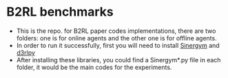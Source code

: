 # B2RL benchmarks

- This is the repo. for B2RL paper codes implementations, there are two folders: one is for online agents and the other one is for offline agents.
- In order to run it successfully, first you will need to install [Sinergym](https://github.com/ugr-sail/sinergym) and [d3rlpy](https://github.com/takuseno/d3rlpy)
- After installing these libraries, you could find a Sinergym*.py file in each folder, it would be the main codes for the experiments.
